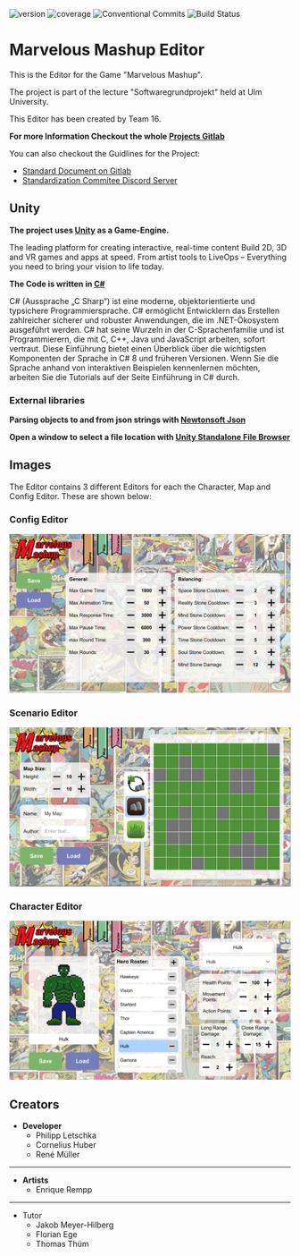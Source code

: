 ![version](https://img.shields.io/badge/version-1.1-green)
![coverage](https://img.shields.io/badge/coverage-90%25-yellowgreen)
![Conventional Commits](https://img.shields.io/badge/Conventional%20Commits-1.0.0-yellow.svg)
![Build Status](https://travis-ci.org/dwyl/esta.svg?branch=master)

# Marvelous Mashup Editor

This is the Editor for the Game "Marvelous Mashup".

The project is part of the lecture "Softwaregrundprojekt" held at Ulm University.

This Editor has been created by Team 16.

**For more Information Checkout the whole [Projects Gitlab](https://gitlab.informatik.uni-ulm.de/sopra/ws20-marvelous-mashup/teams/team16)**

You can also checkout the Guidlines for the Project:
* [Standard Document on Gitlab](https://gitlab.informatik.uni-ulm.de/sopra/ws20-marvelous-mashup/standard)
* [Standardization Commitee Discord Server](https://discord.gg/aurEVPJv5y)


## Unity

**The project uses [Unity](https://unity.com/) as a Game-Engine.**

The leading platform for creating interactive, real-time content Build 2D, 3D and VR games and apps at speed. From artist tools to LiveOps – Everything you need to bring your vision to life today.

**The Code is written in [C#](https://docs.microsoft.com/de-de/dotnet/csharp/tour-of-csharp/)**


C# (Aussprache „C Sharp“) ist eine moderne, objektorientierte und typsichere Programmiersprache. C# ermöglicht Entwicklern das Erstellen zahlreicher sicherer und robuster Anwendungen, die im .NET-Ökosystem ausgeführt werden. C# hat seine Wurzeln in der C-Sprachenfamilie und ist Programmierern, die mit C, C++, Java und JavaScript arbeiten, sofort vertraut. Diese Einführung bietet einen Überblick über die wichtigsten Komponenten der Sprache in C# 8 und früheren Versionen. Wenn Sie die Sprache anhand von interaktiven Beispielen kennenlernen möchten, arbeiten Sie die Tutorials auf der Seite Einführung in C# durch.

### **External libraries**


**Parsing objects to and from json strings with [Newtonsoft Json](https://www.newtonsoft.com/json/help/html/T_Newtonsoft_Json_JsonConvert.htm)**

**Open a window to select a file location with [Unity Standalone File Browser](https://github.com/gkngkc/UnityStandaloneFileBrowser)**

## Images

The Editor contains 3 different Editors for each the Character, Map and Config Editor. These are shown below:

### Config Editor

![Config Editor](images/config.png)


### Scenario Editor

![Scenario Editor](images/map.png)


### Character Editor

![Character Editor](images/character.png)

## Creators

* **Developer**
  * Philipp Letschka
  * Cornelius Huber
  * René Müller
---

* **Artists**
  * Enrique Rempp
---

* Tutor
  * Jakob Meyer-Hilberg
  * Florian Ege
  * Thomas Thüm
